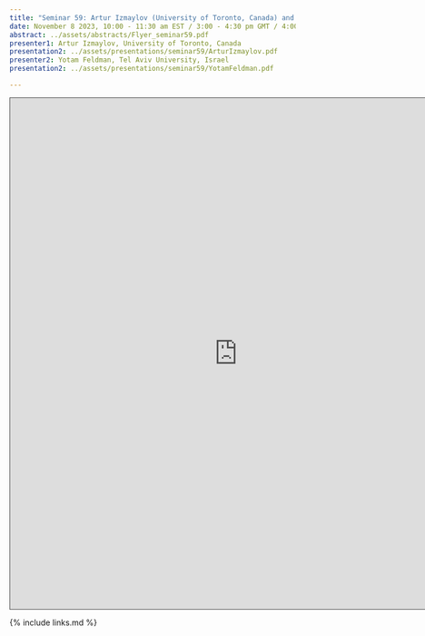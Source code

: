 ```yaml
---
title: "Seminar 59: Artur Izmaylov (University of Toronto, Canada) and Yotam Feldman (Tel Aviv University, Israel)"
date: November 8 2023, 10:00 - 11:30 am EST / 3:00 - 4:30 pm GMT / 4:00 - 5:30 CET, Paris / 10:00 pm - 11:30 pm CST Beijing
abstract: ../assets/abstracts/Flyer_seminar59.pdf
presenter1: Artur Izmaylov, University of Toronto, Canada
presentation2: ../assets/presentations/seminar59/ArturIzmaylov.pdf
presenter2: Yotam Feldman, Tel Aviv University, Israel
presentation2: ../assets/presentations/seminar59/YotamFeldman.pdf

---
```


<iframe src="https://ub.hosted.panopto.com/Panopto/Pages/Embed.aspx?id=f31f7bb8-945c-432f-b370-b0b4011ac65e
&autoplay=false&offerviewer=true&showtitle=true&showbrand=true&captions=false&interactivity=all" height="900" width="800" 
style="border: 1px solid #464646;" allowfullscreen allow="autoplay" aria-label="Panopto Embedded Video Player"></iframe>



{% include links.md %}

